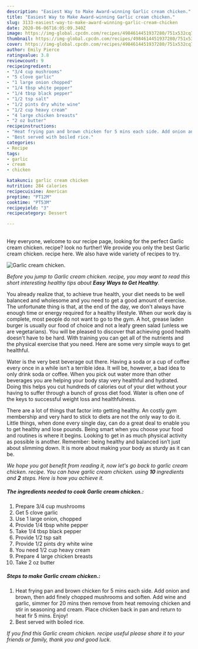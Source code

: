 ```yaml
---
description: "Easiest Way to Make Award-winning Garlic cream chicken."
title: "Easiest Way to Make Award-winning Garlic cream chicken."
slug: 3133-easiest-way-to-make-award-winning-garlic-cream-chicken
date: 2020-06-06T16:05:09.340Z
image: https://img-global.cpcdn.com/recipes/4984614451937280/751x532cq70/garlic-cream-chicken-recipe-main-photo.jpg
thumbnail: https://img-global.cpcdn.com/recipes/4984614451937280/751x532cq70/garlic-cream-chicken-recipe-main-photo.jpg
cover: https://img-global.cpcdn.com/recipes/4984614451937280/751x532cq70/garlic-cream-chicken-recipe-main-photo.jpg
author: Emily Pierce
ratingvalue: 3.8
reviewcount: 9
recipeingredient:
- "3/4 cup mushrooms"
- "5 clove garlic"
- "1 large onion chopped"
- "1/4 tbsp white pepper"
- "1/4 tbsp black pepper"
- "1/2 tsp salt"
- "1/2 pints dry white wine"
- "1/2 cup heavy cream"
- "4 large chicken breasts"
- "2 oz butter"
recipeinstructions:
- "Heat frying pan and brown chicken for 5 mins each side. Add onion and brown, then add finely chopped mushrooms and soften. Add wine and garlic, simmer for 20 mins then remove from heat removing chicken and stir in seasoning and cream. Place chicken back in pan and return to heat fir 5 mins. Enjoy!"
- "Best served with boiled rice."
categories:
- Recipe
tags:
- garlic
- cream
- chicken

katakunci: garlic cream chicken 
nutrition: 284 calories
recipecuisine: American
preptime: "PT12M"
cooktime: "PT53M"
recipeyield: "3"
recipecategory: Dessert

---
```

<br>
Hey everyone, welcome to our recipe page, looking for the perfect Garlic cream chicken. recipe? look no further! We provide you only the best Garlic cream chicken. recipe here. We also have wide variety of recipes to try.
<br>


![Garlic cream chicken.](https://img-global.cpcdn.com/recipes/4984614451937280/751x532cq70/garlic-cream-chicken-recipe-main-photo.jpg)

<i>Before you jump to Garlic cream chicken. recipe, you may want to read this short interesting healthy tips about <strong>Easy Ways to Get Healthy</strong>.</i>

You already realize that, to achieve true health, your diet needs to be well balanced and wholesome and you need to get a good amount of exercise. The unfortunate thing is that, at the end of the day, we don't always have enough time or energy required for a healthy lifestyle. When our work day is complete, most people do not want to go to the gym. A hot, grease laden burger is usually our food of choice and not a leafy green salad (unless we are vegetarians). You will be pleased to discover that achieving good health doesn't have to be hard. With training you can get all of the nutrients and the physical exercise that you need. Here are some very simple ways to get healthful.

Water is the very best beverage out there. Having a soda or a cup of coffee every once in a while isn’t a terrible idea. It will be, however, a bad idea to only drink soda or coffee. When you pick out water more than other beverages you are helping your body stay very healthful and hydrated. Doing this helps you cut hundreds of calories out of your diet without your having to suffer through a bunch of gross diet food. Water is often one of the keys to successful weight loss and healthfulness.

There are a lot of things that factor into getting healthy. An costly gym membership and very hard to stick to diets are not the only way to do it. Little things, when done every single day, can do a great deal to enable you to get healthy and lose pounds. Being smart when you choose your food and routines is where it begins. Looking to get in as much physical activity as possible is another. Remember: being healthy and balanced isn’t just about slimming down. It is more about making your body as sturdy as it can be. 


<i>We hope you got benefit from reading it, now let's go back to garlic cream chicken. recipe. You can have garlic cream chicken. using <strong>10</strong> ingredients and <strong>2</strong> steps. Here is how you achieve it.
</i>

##### The ingredients needed to cook Garlic cream chicken.:

1. Prepare 3/4 cup mushrooms
1. Get 5 clove garlic
1. Use 1 large onion, chopped
1. Provide 1/4 tbsp white pepper
1. Take 1/4 tbsp black pepper
1. Provide 1/2 tsp salt
1. Provide 1/2 pints dry white wine
1. You need 1/2 cup heavy cream
1. Prepare 4 large chicken breasts
1. Take 2 oz butter


##### Steps to make Garlic cream chicken.:

1. Heat frying pan and brown chicken for 5 mins each side. Add onion and brown, then add finely chopped mushrooms and soften. Add wine and garlic, simmer for 20 mins then remove from heat removing chicken and stir in seasoning and cream. Place chicken back in pan and return to heat fir 5 mins. Enjoy!
1. Best served with boiled rice.


<i>If you find this Garlic cream chicken. recipe useful please share it to your friends or family, thank you and good luck.</i>
